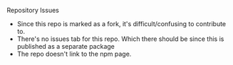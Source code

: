 Repository Issues

* Since this repo is marked as a fork, it's difficult/confusing to contribute to.
* There's no issues tab for this repo. Which there should be since this is published as a separate package
* The repo doesn't link to the npm page.